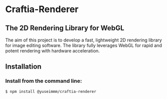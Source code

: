 # Craftia-Renderer
## The 2D Rendering Library for WebGL
The aim of this project is to develop a fast, lightweight 2D rendering library for image editing software. The library fully leverages WebGL for rapid and potent rendering with hardware acceleration.

## Installation
### Install from the command line:
```sh
$ npm install @yuseimmm/craftia-renderer
```
